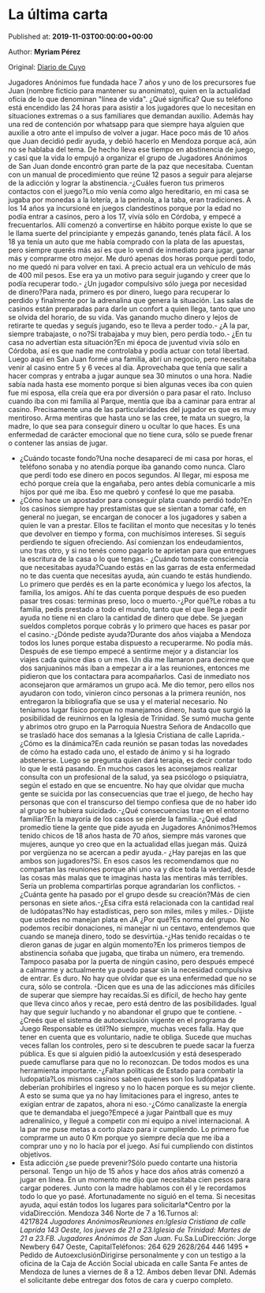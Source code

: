 
# La última carta

Published at: **2019-11-03T00:00:00+00:00**

Author: **Myriam Pérez**

Original: [Diario de Cuyo](https://www.diariodecuyo.com.ar/suplementos/La-ultima-carta-20191103-0026.html)

Jugadores Anónimos fue fundada hace 7 años y uno de los precursores fue Juan (nombre ficticio para mantener su anonimato), quien en la actualidad oficia de lo que denominan "línea de vida". ¿Qué significa? Que su teléfono está encendido las 24 horas para asistir a los jugadores que lo necesitan en situaciones extremas o a sus familiares que demandan auxilio. Además hay una red de contención por whatsapp para que siempre haya alguien que auxilie a otro ante el impulso de volver a jugar.
Hace poco más de 10 años que Juan decidió pedir ayuda, y debió hacerlo en Mendoza porque acá, aún no se hablaba del tema. De hecho lleva ese tiempo en abstinencia de juego, y casi que la vida lo empujó a organizar el grupo de Jugadores Anónimos de San Juan donde encontró gran parte de la paz que necesitaba. Cuentan con un manual de procedimiento que reúne 12 pasos a seguir para alejarse de la adicción y lograr la abstinencia.-¿Cuáles fueron tus primeros contactos con el juego?Lo mío venía como algo hereditario, en mi casa se jugaba por monedas a la lotería, a la perinola, a la taba, eran tradiciones. A los 14 años ya incursioné en juegos clandestinos porque por la edad no podía entrar a casinos, pero a los 17, vivía sólo en Córdoba, y empecé a frecuentarlos. Allí comenzó a convertirse en hábito porque existe lo que se le llama suerte del principiante y empezás ganando, tenés plata fácil. A los 18 ya tenía un auto que me había comprado con la plata de las apuestas, pero siempre querés más así es que lo vendí de inmediato para jugar, ganar más y comprarme otro mejor. Me duró apenas dos horas porque perdí todo, no me quedó ni para volver en taxi. A precio actual era un vehículo de más de 400 mil pesos. Ese era ya un motivo para seguir jugando y creer que lo podía recuperar todo.- ¿Un jugador compulsivo sólo juega por necesidad de dinero?Para nada, primero es por dinero, luego para recuperar lo perdido y finalmente por la adrenalina que genera la situación. Las salas de casinos están preparadas para darle un confort a quien llega, tanto que uno se olvida del horario, de su vida. Vas ganando mucho dinero y lejos de retirarte te quedas y seguís jugando, eso te lleva a perder todo.- ¿A la par, siempre trabajaste, o no?Sí trabajaba y muy bien, pero perdía todo.- ¿En tu casa no advertían esta situación?En mi época de juventud vivía sólo en Córdoba, así es que nadie me controlaba y podía actuar con total libertad. Luego aquí en San Juan formé una familia, abrí un negocio, pero necesitaba venir al casino entre 5 y 6 veces al día. Aprovechaba que tenía que salir a hacer compras y entraba a jugar aunque sea 30 minutos o una hora. Nadie sabía nada hasta ese momento porque si bien algunas veces iba con quien fue mi esposa, ella creía que era por diversión o para pasar el rato. Incluso cuando iba con mi familia al Parque, mentía que iba a caminar para entrar al casino. Precisamente una de las particularidades del jugador es que es muy mentiroso. Arma mentiras que hasta uno se las cree, te mata un suegro, la madre, lo que sea para conseguir dinero u ocultar lo que haces. Es una enfermedad de carácter emocional que no tiene cura, sólo se puede frenar o contener las ansias de jugar.
- ¿Cuándo tocaste fondo?Una noche desaparecí de mi casa por horas, el teléfono sonaba y no atendía porque iba ganando como nunca. Claro que perdí todo ese dinero en pocos segundos. Al llegar, mi esposa me echó porque creía que la engañaba, pero antes debía comunicarle a mis hijos por qué me iba. Eso me quebró y confesé lo que me pasaba.
- ¿Cómo hace un apostador para conseguir plata cuando perdió todo?En los casinos siempre hay prestamistas que se sientan a tomar café, en general no juegan, se encargan de conocer a los jugadores y saben a quien le van a prestar. Ellos te facilitan el monto que necesitas y lo tenés que devolver en tiempo y forma, con muchísimos intereses. Si seguís perdiendo te siguen ofreciendo. Así comienzan los endeudamientos, uno tras otro, y si no tenés como pagarlo te aprietan para que entregues la escritura de la casa o lo que tengas.- ¿Cuándo tomaste consciencia que necesitabas ayuda?Cuando estás en las garras de esta enfermedad no te das cuenta que necesitas ayuda, aún cuando te estás hundiendo. Lo primero que perdés es en la parte económica y luego los afectos, la familia, los amigos. Ahí te das cuenta porque después de eso pueden pasar tres cosas: terminas preso, loco o muerto.-¿Por qué?Le robas a tu familia, pedís prestado a todo el mundo, tanto que el que llega a pedir ayuda no tiene ni en claro la cantidad de dinero que debe. Se juegan sueldos completos porque cobrás y lo primero que haces es pasar por el casino.-¿Dónde pediste ayuda?Durante dos años viajaba a Mendoza todos los lunes porque estaba dispuesto a recuperarme. No podía más. Después de ese tiempo empecé a sentirme mejor y a distanciar los viajes cada quince días o un mes. Un día me llamaron para decirme que dos sanjuaninos más iban a empezar a ir a las reuniones, entonces me pidieron que los contactara para acompañarlos. Casi de inmediato nos aconsejaron que armáramos un grupo acá. Me dio temor, pero ellos nos ayudaron con todo, vinieron cinco personas a la primera reunión, nos entregaron la bibliografía que se usa y el material necesario. No teníamos lugar físico porque no manejamos dinero, hasta que surgió la posibilidad de reunirnos en la Iglesia de Trinidad. Se sumó mucha gente y abrimos otro grupo en la Parroquia Nuestra Señora de Andacollo que se trasladó hace dos semanas a la Iglesia Cristiana de calle Laprida.-¿Cómo es la dinámica?En cada reunión se pasan todas las novedades de cómo ha estado cada uno, el estado de ánimo y si ha logrado abstenerse. Luego se pregunta quien dará terapia, es decir contar todo lo que le está pasando. En muchos casos les aconsejamos realizar consulta con un profesional de la salud, ya sea psicólogo o psiquiatra, según el estado en que se encuentre. No hay que olvidar que mucha gente se suicida por las consecuencias que trae el juego, de hecho hay personas que con el transcurso del tiempo confiesa que de no haber ido al grupo se hubiera suicidado.-¿Qué consecuencias trae en el entorno familiar?En la mayoría de los casos se pierde la familia.-¿Qué edad promedio tiene la gente que pide ayuda en Jugadores Anónimos?Hemos tenido chicos de 18 años hasta de 70 años, siempre más varones que mujeres, aunque yo creo que en la actualidad ellas juegan más. Quizá por vergüenza no se acercan a pedir ayuda.- ¿Hay parejas en las que ambos son jugadores?Sí. En esos casos les recomendamos que no compartan las reuniones porque ahí uno va y dice toda la verdad, desde las cosas más malas que te imaginas hasta las mentiras más terribles. Sería un problema compartirlas porque agrandarían los conflictos.
-¿Cuánta gente ha pasado por el grupo desde su creación?Más de cien personas en siete años.-¿Esa cifra está relacionada con la cantidad real de ludópatas?No hay estadísticas, pero son miles, miles y miles.- Dijiste que ustedes no manejan plata en JA ¿Por qué?Es norma del grupo. No podemos recibir donaciones, ni manejar ni un centavo, entendemos que cuando se maneja dinero, todo se desvirtúa.-¿Has tenido recaídas o te dieron ganas de jugar en algún momento?En los primeros tiempos de abstinencia soñaba que jugaba, que tiraba un número, era tremendo. Tampoco pasaba por la puerta de ningún casino, pero después empecé a calmarme y actualmente ya puedo pasar sin la necesidad compulsiva de entrar. Es duro. No hay que olvidar que es una enfermedad que no se cura, sólo se controla.
-Dicen que es una de las adicciones más difíciles de superar que siempre hay recaídas.Sí es difícil, de hecho hay gente que lleva cinco años y recae, pero está dentro de las posibilidades. Igual hay que seguir luchando y no abandonar el grupo que te contiene.
-¿Creés que el sistema de autoexclusión vigente en el programa de Juego Responsable es útil?No siempre, muchas veces falla. Hay que tener en cuenta que es voluntario, nadie te obliga. Sucede que muchas veces fallan los controles, pero si te descubren te puede sacar la fuerza pública. Es que si alguien pidió la autoexlcusión y está desesperado puede camuflarse para que no lo reconozcan. De todos modos es una herramienta importante.-¿Faltan políticas de Estado para combatir la ludopatía?Los mismos casinos saben quienes son los ludópatas y deberían prohibirles el ingreso y no lo hacen porque es su mejor cliente. A esto se suma que ya no hay limitaciones para el ingreso, antes te exigían entrar de zapatos, ahora ni eso.-¿Cómo canalizaste la energía que te demandaba el juego?Empecé a jugar Paintball que es muy adrenalínico, y llegué a competir con mi equipo a nivel internacional. A la par me puse metas a corto plazo para ir cumpliendo. Lo primero fue comprarme un auto 0 Km porque yo siempre decía que me iba a comprar uno y no lo hacía por el juego. Así fui cumpliendo con distintos objetivos.
- Esta adicción ¿se puede prevenir?Sólo puedo contarte una historia personal. Tengo un hijo de 15 años y hace dos años atrás comenzó a jugar en línea. En un momento me dijo que necesitaba cien pesos para cargar poderes. Junto con la madre hablamos con él y le recordamos todo lo que yo pasé. Afortunadamente no siguió en el tema.
Si necesitas ayuda, aquí están todos los lugares para solicitarla*Centro por la vidaDirección. Mendoza 346 Norte de 7 a 16.Turnos al: 4217824 *Jugadores AnónimosReuniones en:Iglesia Cristiana de calle Laprida 143 Oeste, los jueves de 21 a 23.Iglesia de Trinidad: Martes de 21 a 23.FB. Jugadores Anónimos de San Juan.* Fu.Sa.LuDirección: Jorge Newbery 647 Oeste, CapitalTeléfonos: 264 629 2628/264 446 1495 * Pedido de AutoexclusiónDirigirse personalmente y con un testigo a la oficina de la Caja de Acción Social ubicada en calle Santa Fe antes de Mendoza de lunes a viernes de 8 a 12. Ambos deben llevar DNI. Además el solicitante debe entregar dos fotos de cara y cuerpo completo.
